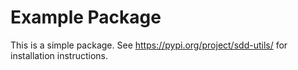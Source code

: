 # Example Package

This is a simple package. See https://pypi.org/project/sdd-utils/ for installation instructions.
